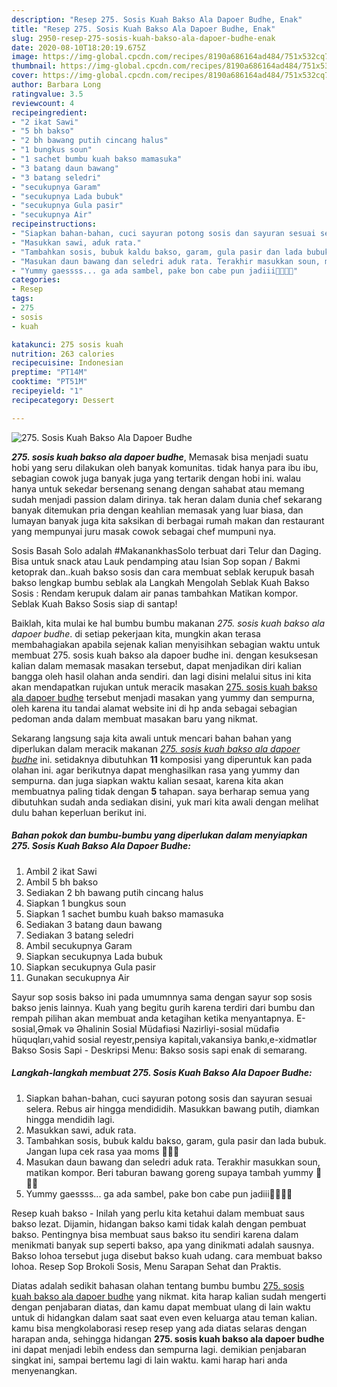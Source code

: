 ```yaml
---
description: "Resep 275. Sosis Kuah Bakso Ala Dapoer Budhe, Enak"
title: "Resep 275. Sosis Kuah Bakso Ala Dapoer Budhe, Enak"
slug: 2950-resep-275-sosis-kuah-bakso-ala-dapoer-budhe-enak
date: 2020-08-10T18:20:19.675Z
image: https://img-global.cpcdn.com/recipes/8190a686164ad484/751x532cq70/275-sosis-kuah-bakso-ala-dapoer-budhe-foto-resep-utama.jpg
thumbnail: https://img-global.cpcdn.com/recipes/8190a686164ad484/751x532cq70/275-sosis-kuah-bakso-ala-dapoer-budhe-foto-resep-utama.jpg
cover: https://img-global.cpcdn.com/recipes/8190a686164ad484/751x532cq70/275-sosis-kuah-bakso-ala-dapoer-budhe-foto-resep-utama.jpg
author: Barbara Long
ratingvalue: 3.5
reviewcount: 4
recipeingredient:
- "2 ikat Sawi"
- "5 bh bakso"
- "2 bh bawang putih cincang halus"
- "1 bungkus soun"
- "1 sachet bumbu kuah bakso mamasuka"
- "3 batang daun bawang"
- "3 batang seledri"
- "secukupnya Garam"
- "secukupnya Lada bubuk"
- "secukupnya Gula pasir"
- "secukupnya Air"
recipeinstructions:
- "Siapkan bahan-bahan, cuci sayuran potong sosis dan sayuran sesuai selera. Rebus air hingga mendididih. Masukkan bawang putih, diamkan hingga mendidih lagi."
- "Masukkan sawi, aduk rata."
- "Tambahkan sosis, bubuk kaldu bakso, garam, gula pasir dan lada bubuk. Jangan lupa cek rasa yaa moms 🥰🥰🥰"
- "Masukan daun bawang dan seledri aduk rata. Terakhir masukkan soun, matikan kompor. Beri taburan bawang goreng supaya tambah yummy 🙂🙂🙂"
- "Yummy gaessss... ga ada sambel, pake bon cabe pun jadiii🥰🥰🥰🥰"
categories:
- Resep
tags:
- 275
- sosis
- kuah

katakunci: 275 sosis kuah 
nutrition: 263 calories
recipecuisine: Indonesian
preptime: "PT14M"
cooktime: "PT51M"
recipeyield: "1"
recipecategory: Dessert

---
```



![275. Sosis Kuah Bakso Ala Dapoer Budhe](https://img-global.cpcdn.com/recipes/8190a686164ad484/751x532cq70/275-sosis-kuah-bakso-ala-dapoer-budhe-foto-resep-utama.jpg)

<b><i>275. sosis kuah bakso ala dapoer budhe</i></b>, Memasak bisa menjadi suatu hobi yang seru dilakukan oleh banyak komunitas. tidak hanya para ibu ibu, sebagian cowok juga banyak juga yang tertarik dengan hobi ini. walau hanya untuk sekedar bersenang senang dengan sahabat atau memang sudah menjadi passion dalam dirinya. tak heran dalam dunia chef sekarang banyak ditemukan pria dengan keahlian memasak yang luar biasa, dan lumayan banyak juga kita saksikan di berbagai rumah makan dan restaurant yang mempunyai juru masak cowok sebagai chef mumpuni nya.

Sosis Basah Solo adalah #MakanankhasSolo terbuat dari Telur dan Daging. Bisa untuk snack atau Lauk pendamping atau Isian Sop sopan / Bakmi ketoprak dan..kuah bakso sosis dan cara membuat seblak kerupuk basah bakso lengkap bumbu seblak ala Langkah Mengolah Seblak Kuah Bakso Sosis : Rendam kerupuk dalam air panas tambahkan Matikan kompor. Seblak Kuah Bakso Sosis siap di santap!

Baiklah, kita mulai ke hal bumbu bumbu makanan <i>275. sosis kuah bakso ala dapoer budhe</i>. di setiap pekerjaan kita, mungkin akan terasa membahagiakan apabila sejenak kalian menyisihkan sebagian waktu untuk membuat 275. sosis kuah bakso ala dapoer budhe ini. dengan kesuksesan kalian dalam memasak masakan tersebut, dapat menjadikan diri kalian bangga oleh hasil olahan anda sendiri. dan lagi disini melalui situs ini kita akan mendapatkan rujukan untuk meracik masakan <u>275. sosis kuah bakso ala dapoer budhe</u> tersebut menjadi masakan yang yummy dan sempurna, oleh karena itu tandai alamat website ini di hp anda sebagai sebagian pedoman anda dalam membuat masakan baru yang nikmat.


Sekarang langsung saja kita awali untuk mencari bahan bahan yang diperlukan dalam meracik makanan <u><i>275. sosis kuah bakso ala dapoer budhe</i></u> ini. setidaknya dibutuhkan <b>11</b> komposisi yang diperuntuk kan pada olahan ini. agar berikutnya dapat menghasilkan rasa yang yummy dan sempurna. dan juga siapkan waktu kalian sesaat, karena kita akan membuatnya paling tidak dengan <b>5</b> tahapan. saya berharap semua yang dibutuhkan sudah anda sediakan disini, yuk mari kita awali dengan melihat dulu bahan keperluan berikut ini.

<!--inarticleads1-->

##### Bahan pokok dan bumbu-bumbu yang diperlukan dalam menyiapkan 275. Sosis Kuah Bakso Ala Dapoer Budhe:

1. Ambil 2 ikat Sawi
1. Ambil 5 bh bakso
1. Sediakan 2 bh bawang putih cincang halus
1. Siapkan 1 bungkus soun
1. Siapkan 1 sachet bumbu kuah bakso mamasuka
1. Sediakan 3 batang daun bawang
1. Sediakan 3 batang seledri
1. Ambil secukupnya Garam
1. Siapkan secukupnya Lada bubuk
1. Siapkan secukupnya Gula pasir
1. Gunakan secukupnya Air


Sayur sop sosis bakso ini pada umumnnya sama dengan sayur sop sosis bakso jenis lainnya. Kuah yang begitu gurih karena terdiri dari bumbu dan rempah pilihan akan membuat anda ketagihan ketika menyantapnya. E-sosial,Əmək və Əhalinin Sosial Müdafiəsi Nazirliyi-sosial müdafiə hüquqları,vahid sosial reyestr,pensiya kapitalı,vakansiya bankı,e-xidmətlər Bakso Sosis Sapi - Deskripsi Menu: Bakso sosis sapi enak di semarang. 

<!--inarticleads2-->

##### Langkah-langkah membuat 275. Sosis Kuah Bakso Ala Dapoer Budhe:

1. Siapkan bahan-bahan, cuci sayuran potong sosis dan sayuran sesuai selera. Rebus air hingga mendididih. Masukkan bawang putih, diamkan hingga mendidih lagi.
1. Masukkan sawi, aduk rata.
1. Tambahkan sosis, bubuk kaldu bakso, garam, gula pasir dan lada bubuk. Jangan lupa cek rasa yaa moms 🥰🥰🥰
1. Masukan daun bawang dan seledri aduk rata. Terakhir masukkan soun, matikan kompor. Beri taburan bawang goreng supaya tambah yummy 🙂🙂🙂
1. Yummy gaessss... ga ada sambel, pake bon cabe pun jadiii🥰🥰🥰🥰


Resep kuah bakso - Inilah yang perlu kita ketahui dalam membuat saus bakso lezat. Dijamin, hidangan bakso kami tidak kalah dengan pembuat bakso. Pentingnya bisa membuat saus bakso itu sendiri karena dalam menikmati banyak sup seperti bakso, apa yang dinikmati adalah sausnya. Bakso lohoa tersebut juga disebut bakso kuah udang. cara membuat bakso lohoa. Resep Sop Brokoli Sosis, Menu Sarapan Sehat dan Praktis. 

Diatas adalah sedikit bahasan olahan tentang bumbu bumbu <u>275. sosis kuah bakso ala dapoer budhe</u> yang nikmat. kita harap kalian sudah mengerti dengan penjabaran diatas, dan kamu dapat membuat ulang di lain waktu untuk di hidangkan dalam saat saat even even keluarga atau teman kalian. kamu bisa mengkolaborasi resep resep yang ada diatas selaras dengan harapan anda, sehingga hidangan <b>275. sosis kuah bakso ala dapoer budhe</b> ini dapat menjadi lebih endess dan sempurna lagi. demikian penjabaran singkat ini, sampai bertemu lagi di lain waktu. kami harap hari anda menyenangkan.
